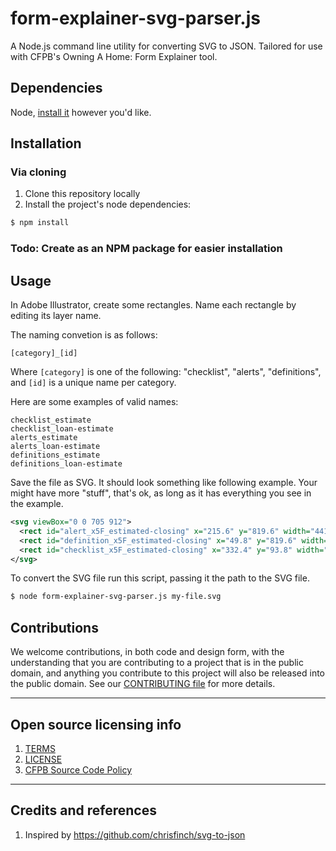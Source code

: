 # form-explainer-svg-parser.js

A Node.js command line utility for converting SVG to JSON.
Tailored for use with CFPB's Owning A Home: Form Explainer tool.

## Dependencies

Node, [install it](http://nodejs.org/) however you'd like.

## Installation

### Via cloning

1. Clone this repository locally
2. Install the project's node dependencies:
```bash
$ npm install
```

### Todo: Create as an NPM package for easier installation

## Usage

In Adobe Illustrator, create some rectangles.
Name each rectangle by editing its layer name.

The naming convetion is as follows:

`[category]_[id]`

Where `[category]` is one of the following: "checklist", "alerts", "definitions",
and `[id]` is a unique name per category.

Here are some examples of valid names:

```
checklist_estimate
checklist_loan-estimate
alerts_estimate
alerts_loan-estimate
definitions_estimate
definitions_loan-estimate
```

Save the file as SVG.
It should look something like following example.
Your might have more "stuff", that's ok, as long as it has everything you see
in the example.

```svg
<svg viewBox="0 0 705 912">
  <rect id="alert_x5F_estimated-closing" x="215.6" y="819.6" width="441.3" height="40.9"/>
  <rect id="definition_x5F_estimated-closing" x="49.8" y="819.6" width="164.7" height="40.9"/>
  <rect id="checklist_x5F_estimated-closing" x="332.4" y="93.8" width="334.5" height="57.9"/>
</svg>
```

To convert the SVG file run this script, passing it the path to the SVG file.

```bash
$ node form-explainer-svg-parser.js my-file.svg
```

## Contributions
We welcome contributions, in both code and design form, with the understanding that you are contributing to a project that is in the public domain, and anything you contribute to this project will also be released into the public domain. See our [CONTRIBUTING file](CONTRIBUTING.md) for more details.

----

## Open source licensing info
1. [TERMS](TERMS.md)
2. [LICENSE](LICENSE)
3. [CFPB Source Code Policy](https://github.com/cfpb/source-code-policy/)

----

## Credits and references

1. Inspired by <https://github.com/chrisfinch/svg-to-json>

